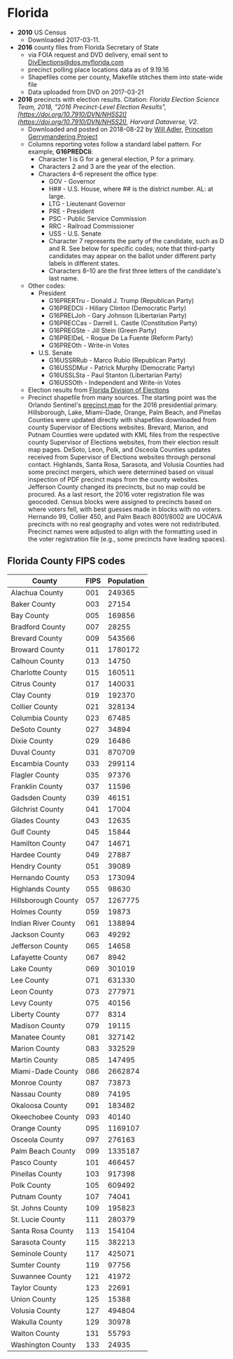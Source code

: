 # Florida

- **2010** US Census
    - Downloaded 2017-03-11.
- **2016** county files from Florida Secretary of State
    - via FOIA request and DVD delivery, email sent to DivElections@dos.myflorida.com
    - precinct polling place locations data as of 9.19.16
    - Shapefiles come per county, Makefile stitches them into state-wide file
    - Data uploaded from DVD on 2017-03-21
- **2016** precincts with election results. Citation: _Florida Election Science Team, 2018, "2016 Precinct-Level Election Results", [https://doi.org/10.7910/DVN/NH5S2I](https://doi.org/10.7910/DVN/NH5S2I), Harvard Dataverse, V2._
  - Downloaded and posted on 2018-08-22 by [Will Adler](https://github.com/wtadler), [Princeton Gerrymandering Project](http://gerrymander.princeton.edu/)
  - Columns reporting votes follow a standard label pattern. For example, **G16PREDCli**:
    - Character 1 is G for a general election, P for a primary.
    - Characters 2 and 3 are the year of the election.
    - Characters 4–6 represent the office type:
      - GOV - Governor
      - H## - U.S. House, where ## is the district number. AL: at large.
      - LTG - Lieutenant Governor
      - PRE - President
      - PSC - Public Service Commission
      - RRC - Railroad Commissioner
      - USS - U.S. Senate
      - Character 7 represents the party of the candidate, such as D and R. See below for specific codes; note that third-party candidates may appear on the ballot under different party labels in different states.
      - Characters 8–10 are the first three letters of the candidate's last name.
  - Other codes:
    - President
      - G16PRERTru - Donald J. Trump (Republican Party)
      - G16PREDCli - Hillary Clinton (Democratic Party)
      - G16PRELJoh - Gary Johnson (Libertarian Party)
      - G16PRECCas - Darrell L. Castle (Constitution Party)
      - G16PREGSte - Jill Stein (Green Party)
      - G16PREIDeL - Roque De La Fuente (Reform Party)
      - G16PREOth - Write-in Votes
    - U.S. Senate
      - G16USSRRub - Marco Rubio (Republican Party)
      - G16USSDMur - Patrick Murphy (Democratic Party)
      - G16USSLSta - Paul Stanton (Libertarian Party)
      - G16USSOth - Independent and Write-in Votes
  - Election results from [Florida Division of Elections](http://dos.myflorida.com/elections/data-statistics/elections-data/precinct-level-election-results/)
  - Precinct shapefile from many sources. The starting point was the Orlando Sentinel's [precinct map](http://interactive.orlandosentinel.com/elections/2016/presidential-primary/results/dem.html) for the 2016 presidential primary. Hillsborough, Lake, Miami-Dade, Orange, Palm Beach, and Pinellas Counties were updated directly with shapefiles downloaded from county Supervisor of Elections websites. Brevard, Marion, and Putnam Counties were updated with KML files from the respective county Supervisor of Elections websites, from their election result map pages. DeSoto, Leon, Polk, and Osceola Counties updates received from Supervisor of Elections websites through personal contact. Highlands, Santa Rosa, Sarasota, and Volusia Counties had some precinct mergers, which were determined based on visual inspection of PDF precinct maps from the county websites. Jefferson County changed its precincts, but no map could be procured. As a last resort, the 2016 voter registration file was geocoded. Census blocks were assigned to precincts based on where voters fell, with best guesses made in blocks with no voters. Hernando 99, Collier 450, and Palm Beach 8001/8002 are UOCAVA precincts with no real geography and votes were not redistributed. Precinct names were adjusted to align with the formatting used in the voter registration file (e.g., some precincts have leading spaces).

## Florida County FIPS codes

County | FIPS | Population
------ | ---- | ----------
Alachua County | 001 | 249365
Baker County | 003 | 27154
Bay County | 005 | 169856
Bradford County | 007 | 28255
Brevard County | 009 | 543566
Broward County | 011 | 1780172
Calhoun County | 013 | 14750
Charlotte County | 015 | 160511
Citrus County | 017 | 140031
Clay County | 019 | 192370
Collier County | 021 | 328134
Columbia County | 023 | 67485
DeSoto County | 027 | 34894
Dixie County | 029 | 16486
Duval County | 031 | 870709
Escambia County | 033 | 299114
Flagler County | 035 | 97376
Franklin County | 037 | 11596
Gadsden County | 039 | 46151
Gilchrist County | 041 | 17004
Glades County | 043 | 12635
Gulf County | 045 | 15844
Hamilton County | 047 | 14671
Hardee County | 049 | 27887
Hendry County | 051 | 39089
Hernando County | 053 | 173094
Highlands County | 055 | 98630
Hillsborough County | 057 | 1267775
Holmes County | 059 | 19873
Indian River County | 061 | 138894
Jackson County | 063 | 49292
Jefferson County | 065 | 14658
Lafayette County | 067 | 8942
Lake County | 069 | 301019
Lee County | 071 | 631330
Leon County | 073 | 277971
Levy County | 075 | 40156
Liberty County | 077 | 8314
Madison County | 079 | 19115
Manatee County | 081 | 327142
Marion County | 083 | 332529
Martin County | 085 | 147495
Miami-Dade County | 086 | 2662874
Monroe County | 087 | 73873
Nassau County | 089 | 74195
Okaloosa County | 091 | 183482
Okeechobee County | 093 | 40140
Orange County | 095 | 1169107
Osceola County | 097 | 276163
Palm Beach County | 099 | 1335187
Pasco County | 101 | 466457
Pinellas County | 103 | 917398
Polk County | 105 | 609492
Putnam County | 107 | 74041
St. Johns County | 109 | 195823
St. Lucie County | 111 | 280379
Santa Rosa County | 113 | 154104
Sarasota County | 115 | 382213
Seminole County | 117 | 425071
Sumter County | 119 | 97756
Suwannee County | 121 | 41972
Taylor County | 123 | 22691
Union County | 125 | 15388
Volusia County | 127 | 494804
Wakulla County | 129 | 30978
Walton County | 131 | 55793
Washington County | 133 | 24935
